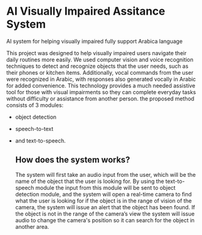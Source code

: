 # AI Visually Impaired Assitance System
AI system for helping visually impaired fully support Arabica language

This project was designed to help visually impaired users navigate their daily routines more easily. We used computer vision and voice recognition techniques to detect and recognize objects that the user needs, such as their phones or kitchen items. Additionally, vocal commands from the user were recognized in Arabic, with responses also generated vocally in Arabic for added convenience. This technology provides a much needed assistive tool for those with visual impairments so they can complete everyday tasks without difficulty or assistance from another person.
the proposed method consists of 3 modules:
* object detection
* speech-to-text
* and text-to-speech.
  ## How does the system works?
  
  The system will first take an audio input from the user, which will be the name of the object that the user is looking for. By using the text-to-speech module the input from this module will be sent to object detection module, and the system will open a real-time camera to find what the user is looking for if the object is in the range of vision of the camera, the system will issue an alert that the object has been found. If the object is not in the range of the camera’s view the system will issue audio to change the camera's position so it can search for the object in another area.
